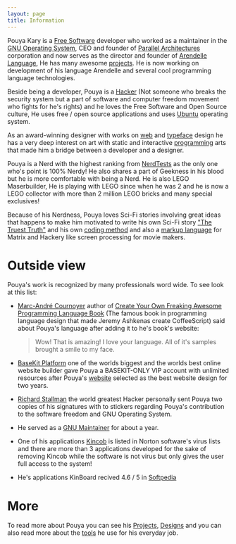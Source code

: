```yaml
---
layout: page
title: Information
---
```


Pouya Kary is a [Free Software](http://www.gnu.org/philosophy/free-sw.html) developer who worked as a maintainer in the [GNU Operating System](http://www.gnu.org), CEO and founder of [Parallel Architectures](http://thepa.mx) corporation and now serves as the director and founder of [Arendelle Language](http://web.arendelle.org), He has many awesome [projects](http://kary.us/projects). He is now working on development of his language Arendelle and several cool programming language technologies.<br>

Beside being a developer, Pouya is a [Hacker](www.catb.org/esr/faqs/hacker-howto.html) (Not someone who breaks the security system but a part of software and computer freedom movement who fights for he's rights) and he loves the Free Software and Open Source culture, He uses free / open source applications and uses [Ubuntu](http://www.ubuntu.com) operating system. 

As an award-winning designer with works on [web](http://kary.us/design) and [typeface](http://kary.us/design) design he has a very deep interest on art with static and interactive [programming](http://kary.us/computingarts) arts that made him a bridge between a developer and a designer.<br>

Pouya is a Nerd with the highest ranking from [NerdTests](http://www.nerdtests.com/ft_nq.php) as the only one who's point is 100% Nerdy! He also shares a part of Geekness in his blood but he is more comfortable with being a Nerd. He is also LEGO Maserbuilder, He is playing with LEGO since when he was 2 and he is now a LEGO collector with more than 2 million LEGO bricks and many special exclusives!<br>

Because of his Nerdness, Pouya loves Sci-Fi stories involving great ideas that happens to make him motivated to write his own Sci-Fi story ["The Truest Truth"](http://kary.us/truth) and his own [coding method](http://github.com/pmkary/codium) and also a [markup language](http://github.com/pmkary/textplay) for Matrix and Hackery like screen processing for movie makers. 

# Outside view
Pouya's work is recognized by many professionals word wide. To see look at this list:

* [Marc-André Cournoyer](http://macournoyer.com) author of [Create Your Own Freaking Awesome Programming Language Book](http://createyourproglang.com) (The famous book in programming language design that made Jeremy Ashkenas create CoffeeScript) said about Pouya's language after adding it to he's book's website:

  > Wow! 
  > That is amazing! I love your language. 
  > All of it's samples brought a smile to my face.

* [BaseKit Platform](http://www.basekit.com) one of the worlds biggest and the worlds best online website builder gave Pouya a BASEKIT-ONLY VIP account with unlimited resources after Pouya's [website](http://thepa.mx) selected as the best website design for two years.

* [Richard Stallman](http://www.stallman.org) the world greatest Hacker personally sent Pouya two copies of his signatures with to stickers regarding Pouya's contribution to the software freedom and GNU Operating System.

* He served as a [GNU Maintainer](https://www.fsf.org/blogs/community/gnu-spotlight-with-karl-berry-december-2011) for about a year.

* One of his applications [Kincob](http://thepa.mx/kincob) is listed in Norton software's virus lists and there are more than 3 applications developed for the sake of removing Kincob while the software is not virus but only gives the user full access to the system!

* He's applications KinBoard recived 4.6 / 5 in [Softpedia](http://www.softpedia.com/get/Multimedia/Graphic/Graphic-Others/KinBoard.shtml)

# More
To read more about Pouya you can see his [Projects](http://kary.us/projects), [Designs](http://kary.us/designs) and you can also read more about the [tools](http://kary.us/tools) he use for his everyday job.
